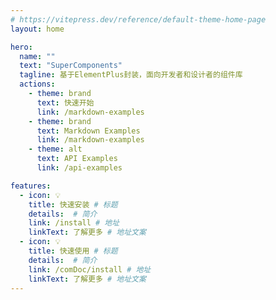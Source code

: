 ```yaml
---
# https://vitepress.dev/reference/default-theme-home-page
layout: home

hero:
  name: ""
  text: "SuperComponents"
  tagline: 基于ElementPlus封装，面向开发者和设计者的组件库
  actions:
    - theme: brand
      text: 快速开始
      link: /markdown-examples
    - theme: brand
      text: Markdown Examples
      link: /markdown-examples
    - theme: alt
      text: API Examples
      link: /api-examples

features:
  - icon: 💡
    title: 快速安装 # 标题
    details:  # 简介
    link: /install # 地址
    linkText: 了解更多 # 地址文案
  - icon: 💡
    title: 快速使用 # 标题
    details:  # 简介
    link: /comDoc/install # 地址
    linkText: 了解更多 # 地址文案
---
```


